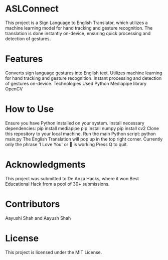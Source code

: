 # ASLConnect
This project is a Sign Language to English Translator, which utilizes a machine learning model for hand tracking and gesture recognition. The translation is done instantly on-device, ensuring quick processing and detection of gestures.


# Features
Converts sign language gestures into English text.
Utilizes machine learning for hand tracking and gesture recognition.
Instant processing and detection of gestures on-device.
Technologies Used
Python
Mediapipe library
OpenCV
# How to Use
Ensure you have Python installed on your system.
Install necessary dependencies:
pip install mediapipe
pip install numpy
pip install cv2
Clone this repository to your local machine.
Run the main Python script:
python main.py
The English Translation will pop up in the top right corner.
Currently only the phrase 'I Love You' or 🤟 is working
Press Q to quit.
# Acknowledgments
This project was submitted to De Anza Hacks, where it won Best Educational Hack from a pool of 30+ submissions.

# Contributors
Aayushi Shah and Aayush Shah
# License
This project is licensed under the MIT License.
